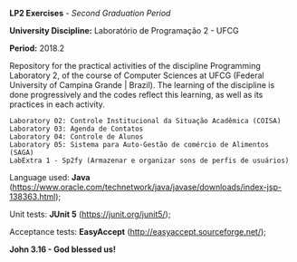 **LP2 Exercises** - *Second Graduation Period*

**University Discipline:** Laboratório de Programação 2 - UFCG

**Period:** 2018.2

Repository for the practical activities of the discipline Programming Laboratory 2, of the course of Computer Sciences at UFCG (Federal University of Campina Grande | Brazil). The learning of the discipline is done progressively and the codes reflect this learning, as well as its practices in each activity.

	Laboratory 02: Controle Institucional da Situação Acadêmica (COISA)
	Laboratory 03: Agenda de Contatos
	Laboratory 04: Controle de Alunos
	Laboratory 05: Sistema para Auto-Gestão de comércio de Alimentos (SAGA)
	LabExtra 1 - Sp2fy (Armazenar e organizar sons de perfis de usuários)

Language used: **Java** (https://www.oracle.com/technetwork/java/javase/downloads/index-jsp-138363.html);

Unit tests: **JUnit 5** (https://junit.org/junit5/);

Acceptance tests: **EasyAccept** (http://easyaccept.sourceforge.net/);

**John 3.16 - God blessed us!**
